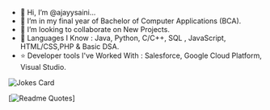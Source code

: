 - 👋 Hi, I’m @ajayysaini...
- 🌱 I’m in my final year of Bachelor of Computer Applications (BCA).
- 💞️ I’m looking to collaborate on New Projects.
- 👀 Languages I Know : Java, Python, C/C++, SQL , JavaScript, HTML/CSS,PHP &  Basic DSA.
- ⭐️ Developer tools I've Worked With : Salesforce, Google Cloud Platform, Visual Studio.
   
   
   
<!-- Markdown -->

![Jokes Card](https://readme-jokes.vercel.app/api)


[![Readme Quotes](https://quotes-github-readme.vercel.app/api?type=horizontal&theme=dark)]
